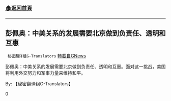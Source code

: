 ###  [:house:返回首頁](https://github.com/ourhimalayas/txt)
---

## 彭佩奥：中美关系的发展需要北京做到负责任、透明和互惠
` 秘密翻译组G-Translators` [轉載自GNews](https://gnews.org/zh-hans/559559/)

彭佩奥：中美关系的发展需要北京做到负责任、透明和互惠。面对这一挑战，美国将利用外交努力和军事力量来维持和平。



By: 【秘密翻译组G-Translators】

0
